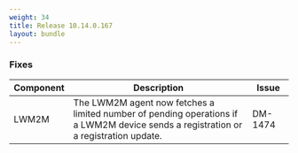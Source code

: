 ```yaml
---
weight: 34
title: Release 10.14.0.167
layout: bundle
---
```


<!--14.0.0.154 - 14.0.0.167-->

### Fixes

<div><table ><colgroup>
<col style="width: 15%;"><col style="width: 70%;"><col style="width: 15%;"></colgroup>
<thead><tr>
<th>
Component</th>
<th>
Description</th>
<th>
Issue</th>
</tr>
</thead><tbody>

<tr>
<td>
LWM2M</td>
<td>The LWM2M agent now fetches a limited number of pending operations if a LWM2M device sends a registration or a registration update.</td>
<td>
DM-1474</td>
</tr>

</tbody></table></div>
